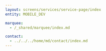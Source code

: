 ```yaml
---
layout: screens/services/service-page/index
entity: MOBILE_DEV

marquee:
  - /_shared/marquee/index.md

contact:
  - ../../../home/md/contact/index.md
---
```


